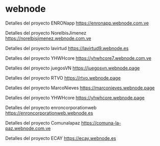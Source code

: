 # webnode

Detalles del proyecto
ENRONapp
https://enronapp.webnode.com.ve


Detalles del proyecto
NorelbisJimenez
https://norelbisjimenez.webnode.com.ve


Detalles del proyecto
lavirtud
https://lavirtud9.webnode.es


Detalles del proyecto
YHWHcore
https://yhwhcore7.webnode.com.ve


Detalles del proyecto
juegosVN
https://juegosvn.webnode.page


Detalles del proyecto
RTVO
https://rtvo.webnode.page


Detalles del proyecto
MarcoNieves
https://marconieves.webnode.page


Detalles del proyecto
YHWHcore
https://yhwhcore.webnode.page


Detalles del proyecto
enroncorporationweb
https://enroncorporationweb.webnode.es


Detalles del proyecto
Comunalapaz
https://comuna-la-paz.webnode.com.ve


Detalles del proyecto
ECAY
https://ecay.webnode.es
